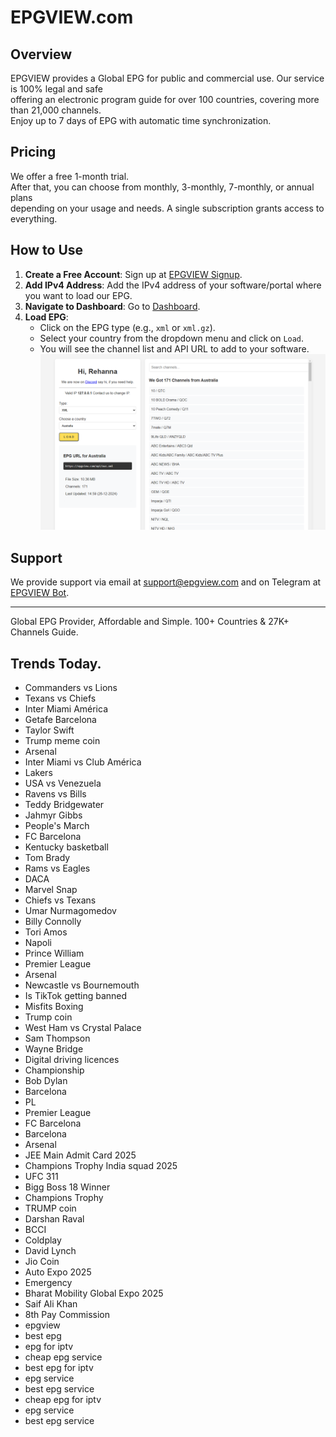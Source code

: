 # EPGVIEW.com



## Overview
EPGVIEW provides a Global EPG for public and commercial use. Our service is 100% legal and safe\
offering an electronic program guide for over 100 countries, covering more than 21,000 channels.\
Enjoy up to 7 days of EPG with automatic time synchronization.

## Pricing
We offer a free 1-month trial. \
After that, you can choose from monthly, 3-monthly, 7-monthly, or annual plans \
depending on your usage and needs. A single subscription grants access to everything.

## How to Use
1. **Create a Free Account**: Sign up at [EPGVIEW Signup](https://epgview.com/signup.php).
2. **Add IPv4 Address**: Add the IPv4 address of your software/portal where you want to load our EPG.
3. **Navigate to Dashboard**: Go to [Dashboard](https://epgview.com/dashboard.php).
4. **Load EPG**:
   - Click on the EPG type (e.g., `xml` or `xml.gz`).
   - Select your country from the dropdown menu and click on `Load`.
   - You will see the channel list and API URL to add to your software.
![EPGVIEW](img/dashboard.png)
## Support
We provide support via email at [support@epgview.com](mailto:support@epgview.com) and on Telegram at [EPGVIEW Bot](https://t.me/epgview_bot).

---

Global EPG Provider, Affordable and Simple. 100+ Countries & 27K+ Channels Guide.

## Trends Today.

- Commanders vs Lions
- Texans vs Chiefs
- Inter Miami  América
- Getafe  Barcelona
- Taylor Swift
- Trump meme coin
- Arsenal
- Inter Miami vs Club América
- Lakers
- USA vs Venezuela
- Ravens vs Bills
- Teddy Bridgewater
- Jahmyr Gibbs
- People's March
- FC Barcelona
- Kentucky basketball
- Tom Brady
- Rams vs Eagles
- DACA
- Marvel Snap
- Chiefs vs Texans
- Umar Nurmagomedov
- Billy Connolly
- Tori Amos
- Napoli
- Prince William
- Premier League
- Arsenal
- Newcastle vs Bournemouth
- Is TikTok getting banned
- Misfits Boxing
- Trump coin
- West Ham vs Crystal Palace
- Sam Thompson
- Wayne Bridge
- Digital driving licences
- Championship
- Bob Dylan
- Barcelona
- PL
- Premier League
- FC Barcelona
- Barcelona
- Arsenal
- JEE Main Admit Card 2025
- Champions Trophy India squad 2025
- UFC 311
- Bigg Boss 18 Winner
- Champions Trophy
- TRUMP coin
- Darshan Raval
- BCCI
- Coldplay
- David Lynch
- Jio Coin
- Auto Expo 2025
- Emergency
- Bharat Mobility Global Expo 2025
- Saif Ali Khan
- 8th Pay Commission
- epgview
- best epg
- epg for iptv
- cheap epg service
- best epg for iptv
- epg service
- best epg service
- cheap epg for iptv
- epg service
- best epg service
